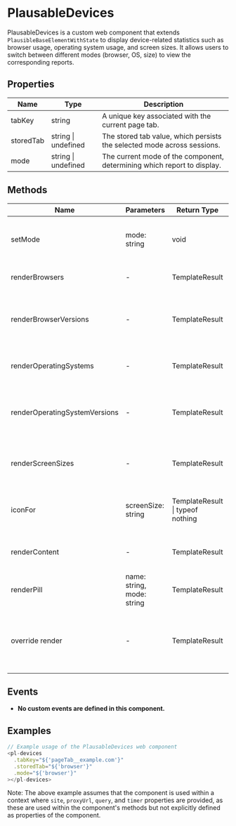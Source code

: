 # PlausableDevices

PlausableDevices is a custom web component that extends `PlausibleBaseElementWithState` to display device-related statistics such as browser usage, operating system usage, and screen sizes. It allows users to switch between different modes (browser, OS, size) to view the corresponding reports.

## Properties

| Name       | Type                | Description                                                                 |
|------------|---------------------|-----------------------------------------------------------------------------|
| tabKey     | string              | A unique key associated with the current page tab.                          |
| storedTab  | string \| undefined | The stored tab value, which persists the selected mode across sessions.     |
| mode       | string \| undefined | The current mode of the component, determining which report to display.     |

## Methods

| Name         | Parameters        | Return Type | Description                                                                 |
|--------------|-------------------|-------------|-----------------------------------------------------------------------------|
| setMode      | mode: string      | void        | Sets the current mode and updates the stored tab value.                      |
| renderBrowsers | -               | TemplateResult | Renders the browser usage report.                                           |
| renderBrowserVersions | -        | TemplateResult | Renders the browser versions report for a specific browser.                 |
| renderOperatingSystems | -       | TemplateResult | Renders the operating system usage report.                                  |
| renderOperatingSystemVersions | - | TemplateResult | Renders the operating system versions report for a specific OS.             |
| renderScreenSizes | -           | TemplateResult | Renders the screen sizes report with icons and tooltips.                    |
| iconFor      | screenSize: string | TemplateResult \| typeof nothing | Returns an icon corresponding to the screen size. |
| renderContent | -               | TemplateResult | Renders the content based on the current mode.                              |
| renderPill   | name: string, mode: string | TemplateResult | Renders a pill element for mode switching.         |
| override render | -             | TemplateResult | Renders the entire component with header and content based on the mode.     |

## Events

- **No custom events are defined in this component.**

## Examples

```typescript
// Example usage of the PlausableDevices web component
<pl-devices
  .tabKey="${'pageTab__example.com'}"
  .storedTab="${'browser'}"
  .mode="${'browser'}"
></pl-devices>
```

Note: The above example assumes that the component is used within a context where `site`, `proxyUrl`, `query`, and `timer` properties are provided, as these are used within the component's methods but not explicitly defined as properties of the component.